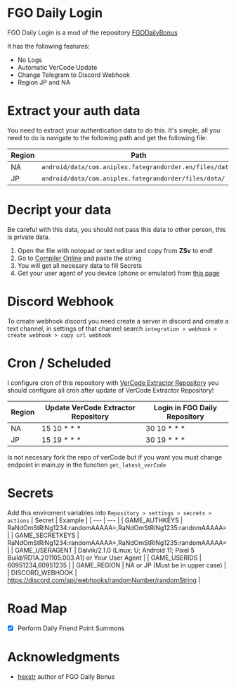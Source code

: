 # FGO Daily Login
FGO Daily Login is a mod of the repository [FGODailyBonus](https://github.com/hexstr/FGODailyBonus)

It has the following features:
- No Logs
- Automatic VerCode Update
- Change Telegram to Discord Webhook
- Region JP and NA 

# Extract your auth data
You need to extract your authentication data to do this.
It's simple, all you need to do is navigate to the following path and get the following file: 

| Region | Path | File |
| --- | --- | --- | 
| NA | `android/data/com.aniplex.fategrandorder.en/files/data/` | 54cc790bf952ea710ed7e8be08049531 |
| JP | `android/data/com.aniplex.fategrandorder/files/data/` | 54cc790bf952ea710ed7e8be08049531 |

# Decript your data
Be careful with this data, you should not pass this data to other person, this is private data.

1. Open the file with notopad or text editor and copy from **ZSv** to end!
2. Go to [Compiler Online](https://dotnetfiddle.net/ug7C0x) and paste the string
3. You will get all necesary data to fill Secrets
4. Get your user agent of you device (phone or emulator) from [this page](https://www.whatismybrowser.com/detect/what-is-my-user-agent/)

# Discord Webhook 
To create webhook discord you need create a server in discord and create a text channel, in settings of that channel search
`integration > webhook > create webhook > copy url webhook`

# Cron / Scheluded
I configure cron of this repository with [VerCode Extractor Repository](https://github.com/O-Isaac/FGO-VerCode-extractor)
you should configure all cron after update of VerCode Extractor Repository!

| Region | Update VerCode Extractor Repository     | Login in FGO Daily Repository       |
|--------|-------------|-------------|
| NA     | 15 10 * * * | 30 10 * * * |
| JP     | 15 19 * * * | 30 19 * * * |

Is not necesary fork the repo of verCode but if you want
you must change endpoint in main.py in the function `get_latest_verCode`

# Secrets
Add this enviroment variables into `Repository > settings > secrets > actions`
| Secret | Example |
| --- | --- |
| GAME_AUTHKEYS | RaNdOmStRiNg1234:randomAAAAA=,RaNdOmStRiNg1235:randomAAAAA= |
| GAME_SECRETKEYS | RaNdOmStRiNg1234:randomAAAAA=,RaNdOmStRiNg1235:randomAAAAA= |
| GAME_USERAGENT | Dalvik/2.1.0 (Linux; U; Android 11; Pixel 5 Build/RD1A.201105.003.A1) or Your User Agent |
| GAME_USERIDS | 60951234,60951235 |
| GAME_REGION | NA or JP (Must be in upper case) |
| DISCORD_WEBHOOK | https://discord.com/api/webhooks/randomNumber/randomString |

# Road Map
- [x] Perform Daily Friend Point Summons

# Acknowledgments 
- [hexstr](https://github.com/hexstr) author of FGO Daily Bonus
